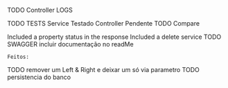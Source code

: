 TODO Controller LOGS

TODO TESTS
	Service Testado
	Controller Pendente
TODO Compare


Included a property status in the response
Included a delete service
TODO SWAGGER
	incluir documentação no readMe

	Feitos:

TODO remover um Left & Right e deixar um só via parametro
TODO persistencia do banco